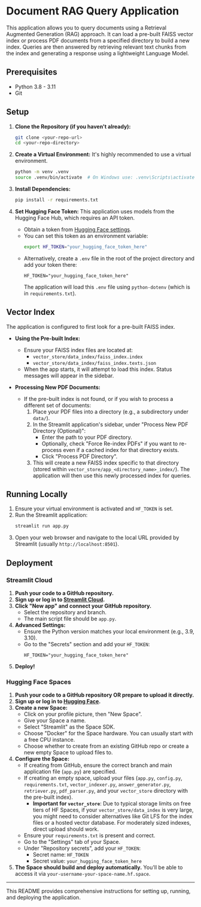 # Document RAG Query Application

This application allows you to query documents using a Retrieval Augmented Generation (RAG) approach.
It can load a pre-built FAISS vector index or process PDF documents from a specified directory to build a new index.
Queries are then answered by retrieving relevant text chunks from the index and generating a response using a lightweight Language Model.

## Prerequisites

*   Python 3.8 - 3.11
*   Git

## Setup

1.  **Clone the Repository (if you haven't already):**
    ```bash
    git clone <your-repo-url>
    cd <your-repo-directory>
    ```

2.  **Create a Virtual Environment:**
    It's highly recommended to use a virtual environment.
    ```bash
    python -m venv .venv
    source .venv/bin/activate  # On Windows use: .venv\Scripts\activate
    ```

3.  **Install Dependencies:**
    ```bash
    pip install -r requirements.txt
    ```

4.  **Set Hugging Face Token:**
    This application uses models from the Hugging Face Hub, which requires an API token.
    *   Obtain a token from [Hugging Face settings](https://huggingface.co/settings/tokens).
    *   You can set this token as an environment variable:
        ```bash
        export HF_TOKEN="your_hugging_face_token_here"
        ```
    *   Alternatively, create a `.env` file in the root of the project directory and add your token there:
        ```
        HF_TOKEN="your_hugging_face_token_here"
        ```
        The application will load this `.env` file using `python-dotenv` (which is in `requirements.txt`).

## Vector Index

The application is configured to first look for a pre-built FAISS index.

*   **Using the Pre-built Index:**
    *   Ensure your FAISS index files are located at:
        *   `vector_store/data_index/faiss_index.index`
        *   `vector_store/data_index/faiss_index.texts.json`
    *   When the app starts, it will attempt to load this index. Status messages will appear in the sidebar.

*   **Processing New PDF Documents:**
    *   If the pre-built index is not found, or if you wish to process a different set of documents:
        1.  Place your PDF files into a directory (e.g., a subdirectory under `data/`).
        2.  In the Streamlit application's sidebar, under "Process New PDF Directory (Optional)":
            *   Enter the path to your PDF directory.
            *   Optionally, check "Force Re-index PDFs" if you want to re-process even if a cached index for that directory exists.
            *   Click "Process PDF Directory".
        3.  This will create a new FAISS index specific to that directory (stored within `vector_store/app_<directory_name>_index/`). The application will then use this newly processed index for queries.

## Running Locally

1.  Ensure your virtual environment is activated and `HF_TOKEN` is set.
2.  Run the Streamlit application:
    ```bash
    streamlit run app.py
    ```
3.  Open your web browser and navigate to the local URL provided by Streamlit (usually `http://localhost:8501`).

## Deployment

### Streamlit Cloud

1.  **Push your code to a GitHub repository.**
2.  **Sign up or log in to [Streamlit Cloud](https://share.streamlit.io/).**
3.  **Click "New app" and connect your GitHub repository.**
    *   Select the repository and branch.
    *   The main script file should be `app.py`.
4.  **Advanced Settings:**
    *   Ensure the Python version matches your local environment (e.g., 3.9, 3.10).
    *   Go to the "Secrets" section and add your `HF_TOKEN`:
        ```
        HF_TOKEN="your_hugging_face_token_here"
        ```
5.  **Deploy!**

### Hugging Face Spaces

1.  **Push your code to a GitHub repository OR prepare to upload it directly.**
2.  **Sign up or log in to [Hugging Face](https://huggingface.co/).**
3.  **Create a new Space:**
    *   Click on your profile picture, then "New Space".
    *   Give your Space a name.
    *   Select "Streamlit" as the Space SDK.
    *   Choose "Docker" for the Space hardware. You can usually start with a free CPU instance.
    *   Choose whether to create from an existing GitHub repo or create a new empty Space to upload files to.
4.  **Configure the Space:**
    *   If creating from GitHub, ensure the correct branch and main application file (`app.py`) are specified.
    *   If creating an empty space, upload your files (`app.py`, `config.py`, `requirements.txt`, `vector_indexer.py`, `answer_generator.py`, `retriever.py`, `pdf_parser.py`, and your `vector_store` directory with the pre-built index).
        *   **Important for `vector_store`**: Due to typical storage limits on free tiers of HF Spaces, if your `vector_store/data_index` is very large, you might need to consider alternatives like Git LFS for the index files or a hosted vector database. For moderately sized indexes, direct upload should work.
    *   Ensure your `requirements.txt` is present and correct.
    *   Go to the "Settings" tab of your Space.
    *   Under "Repository secrets", add your `HF_TOKEN`:
        *   Secret name: `HF_TOKEN`
        *   Secret value: `your_hugging_face_token_here`
5.  **The Space should build and deploy automatically.** You'll be able to access it via `your-username-your-space-name.hf.space`.

---
This README provides comprehensive instructions for setting up, running, and deploying the application.